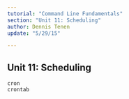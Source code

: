 ```yaml
---
tutorial: "Command Line Fundamentals"
section: "Unit 11: Scheduling"
author: Dennis Tenen
update: "5/29/15"

---
```


## Unit 11: Scheduling

```
cron
crontab
```
